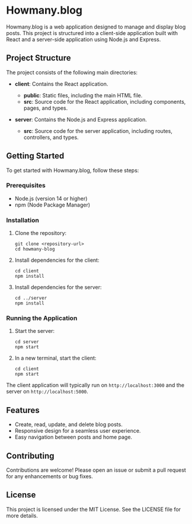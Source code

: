 # Howmany.blog

Howmany.blog is a web application designed to manage and display blog posts. This project is structured into a client-side application built with React and a server-side application using Node.js and Express.

## Project Structure

The project consists of the following main directories:

- **client**: Contains the React application.
  - **public**: Static files, including the main HTML file.
  - **src**: Source code for the React application, including components, pages, and types.
  
- **server**: Contains the Node.js and Express application.
  - **src**: Source code for the server application, including routes, controllers, and types.

## Getting Started

To get started with Howmany.blog, follow these steps:

### Prerequisites

- Node.js (version 14 or higher)
- npm (Node Package Manager)

### Installation

1. Clone the repository:

   ```
   git clone <repository-url>
   cd howmany-blog
   ```

2. Install dependencies for the client:

   ```
   cd client
   npm install
   ```

3. Install dependencies for the server:

   ```
   cd ../server
   npm install
   ```

### Running the Application

1. Start the server:

   ```
   cd server
   npm start
   ```

2. In a new terminal, start the client:

   ```
   cd client
   npm start
   ```

The client application will typically run on `http://localhost:3000` and the server on `http://localhost:5000`.

## Features

- Create, read, update, and delete blog posts.
- Responsive design for a seamless user experience.
- Easy navigation between posts and home page.

## Contributing

Contributions are welcome! Please open an issue or submit a pull request for any enhancements or bug fixes.

## License

This project is licensed under the MIT License. See the LICENSE file for more details.